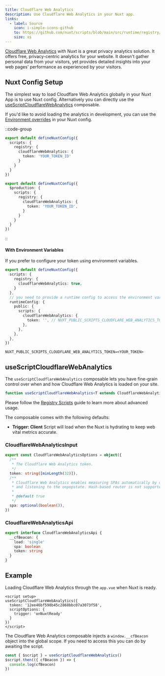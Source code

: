 ```yaml
---
title: Cloudflare Web Analytics
description: Use Cloudflare Web Analytics in your Nuxt app.
links:
  - label: Source
    icon: i-simple-icons-github
    to: https://github.com/nuxt/scripts/blob/main/src/runtime/registry/cloudflare-web-analytics.ts
    size: xs
---
```


[Cloudflare Web Analytics](https://developers.cloudflare.com/analytics/web-analytics/) with Nuxt is a great privacy analytics solution. It offers free, privacy-centric analytics for your website. It doesn't gather personal data from your visitors, yet provides detailed insights into your web pages' performance as experienced by your visitors.

## Nuxt Config Setup

The simplest way to load Cloudflare Web Analytics globally in your Nuxt App is to use Nuxt config. Alternatively you can directly
use the [useScriptCloudflareWebAnalytics](#usescriptcloudflarewebanalytics) composable.

If you'd like to avoid loading the analytics in development, you can use the [Environment overrides](https://nuxt.com/docs/getting-started/configuration#environment-overrides) in your Nuxt config.

::code-group

```ts [Always enabled]
export default defineNuxtConfig({
  scripts: {
    registry: {
      cloudflareWebAnalytics: {
        token: 'YOUR_TOKEN_ID'
      }
    }
  }
})
```

```ts [Production only]
export default defineNuxtConfig({
  $production: {
    scripts: {
      registry: {
        cloudflareWebAnalytics: {
          token: 'YOUR_TOKEN_ID',
        }
      }
    }
  }
})
```

::

#### With Environment Variables

If you prefer to configure your token using environment variables.

```ts [nuxt.config.ts]
export default defineNuxtConfig({
  scripts: {
    registry: {
      cloudflareWebAnalytics: true,
    }
  },
  // you need to provide a runtime config to access the environment variables
  runtimeConfig: {
    public: {
      scripts: {
        cloudflareWebAnalytics: {
          token: '', // NUXT_PUBLIC_SCRIPTS_CLOUDFLARE_WEB_ANALYTICS_TOKEN
        },
      },
    },
  },
})
```

```text [.env]
NUXT_PUBLIC_SCRIPTS_CLOUDFLARE_WEB_ANALYTICS_TOKEN=<YOUR_TOKEN>
```

## useScriptCloudflareWebAnalytics

The `useScriptCloudflareWebAnalytics` composable lets you have fine-grain control over when and how Cloudflare Web Analytics is loaded on your site.

```ts
function useScriptCloudflareWebAnalytics<T extends CloudflareWebAnalyticsApi>(_options?: CloudflareWebAnalyticsInput) {}
```

Please follow the [Registry Scripts](/docs/guides/registry-scripts) guide to learn more about advanced usage.

The composable comes with the following defaults:
- **Trigger: Client** Script will load when the Nuxt is hydrating to keep web vital metrics accurate.

### CloudflareWebAnalyticsInput

```ts
export const CloudflareWebAnalyticsOptions = object({
  /**
   * The Cloudflare Web Analytics token.
   */
  token: string([minLength(32)]),
  /**
   * Cloudflare Web Analytics enables measuring SPAs automatically by overriding the History API’s pushState function
   * and listening to the onpopstate. Hash-based router is not supported.
   *
   * @default true
   */
  spa: optional(boolean()),
})
```

### CloudflareWebAnalyticsApi

```ts
export interface CloudflareWebAnalyticsApi {
  __cfBeacon: {
    load: 'single'
    spa: boolean
    token: string
  }
}
```

## Example

Loading Cloudflare Web Analytics through the `app.vue` when Nuxt is ready.

```vue [app.vue]
<script setup>
useScriptCloudflareWebAnalytics({
  token: '12ee46bf598b45c2868bbc07a3073f58',
  scriptOptions: {
    trigger: 'onNuxtReady'
  }
})
</script>
```

The Cloudflare Web Analytics composable injects a `window.__cfBeacon` object into the global scope. If you need
to access this you can do by awaiting the script.

```ts
const { $script } = useScriptCloudflareWebAnalytics()
$script.then(({ cfBeacon }) => {
  console.log(cfBeacon)
})
```
